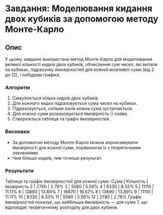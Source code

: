 # Завдання: Моделювання кидання двох кубиків за допомогою методу Монте-Карло

## Опис

У цьому завданні використано метод Монте-Карло для моделювання великої кількості кидків двох кубиків, обчислення сум чисел, які випали на кубиках, підрахунку ймовірностей для кожної можливої суми (від 2 до 12), і побудови графіка.

### Алгоритм

1. Симулюється кілька кидків двох кубиків.
2. Для кожного кидка підраховується сума чисел на кубиках.
3. Підраховується, скільки разів кожна сума зустрічається.
4. Для кожної суми розраховується ймовірність її появи.
5. Створюється таблиця та графік ймовірностей.

### Висновки

- За допомогою методу Монте-Карло можна апроксимувати ймовірності для кожної суми, порівнюючи їх з теоретичними значеннями.
- Чим більше кидків, тим точніше результат.

### Результати

Таблиця та графік ймовірностей для кожної суми:
Сума | Кількість | Імовірність
2    | 2780      | 2.78%
3    | 5560      | 5.56%
4    | 8330      | 8.33%
5    | 11110     | 11.11%
6    | 13890     | 13.89%
7    | 16670     | 16.67%
8    | 13890     | 13.89%
9    | 11110     | 11.11%
10   | 8330      | 8.33%
11   | 5560      | 5.56%
12   | 2780      | 2.78%
Графік ймовірностей показує, що найбільша ймовірність — для суми 7, що відповідає теоретичному розподілу для двох кубиків.
